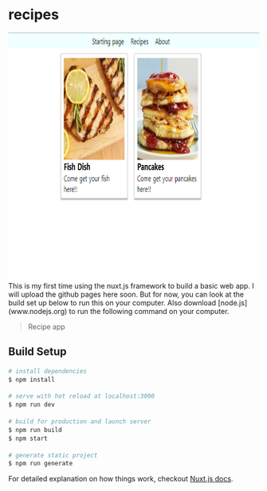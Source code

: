 # recipes

<img align="center" width="1000" height="500" src="front.png" alt="Front view of the software" />
This is my first time using the nuxt.js framework to build a basic web app. I will upload the github pages here soon. But for now, you can look at the build set up below to run this on your computer. Also download [node.js](www.nodejs.org) to run the following command on your computer.

> Recipe app

## Build Setup

``` bash
# install dependencies
$ npm install

# serve with hot reload at localhost:3000
$ npm run dev

# build for production and launch server
$ npm run build
$ npm start

# generate static project
$ npm run generate
```

For detailed explanation on how things work, checkout [Nuxt.js docs](https://nuxtjs.org).
